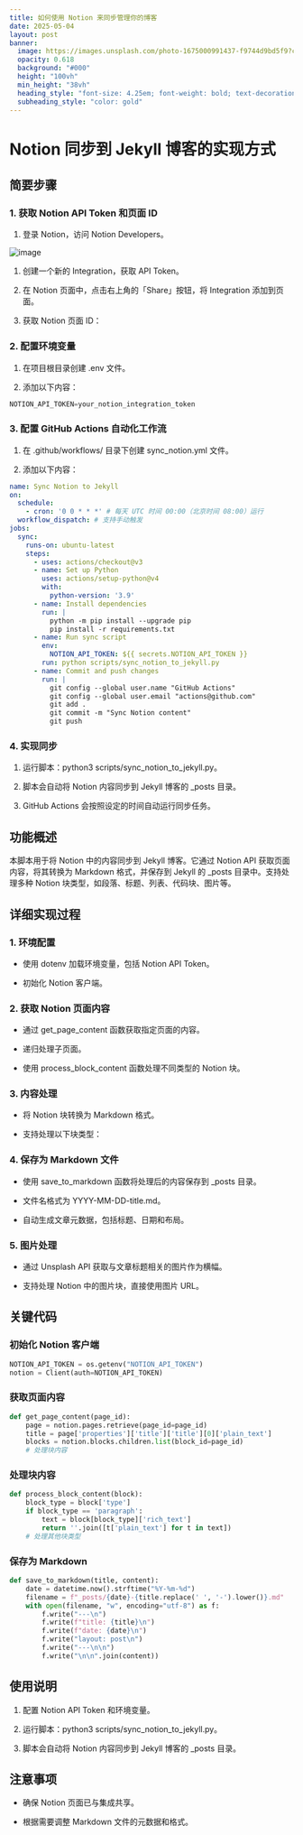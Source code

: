 ```yaml
---
title: 如何使用 Notion 来同步管理你的博客
date: 2025-05-04
layout: post
banner:
  image: https://images.unsplash.com/photo-1675000991437-f9744d9bd5f9?crop=entropy&cs=tinysrgb&fit=max&fm=jpg&ixid=M3w2OTIwMzJ8MHwxfHJhbmRvbXx8fHx8fHx8fDE3NDYzODMyMDh8&ixlib=rb-4.0.3&q=80&w=1080
  opacity: 0.618
  background: "#000"
  height: "100vh"
  min_height: "38vh"
  heading_style: "font-size: 4.25em; font-weight: bold; text-decoration: underline"
  subheading_style: "color: gold"
---
```


# Notion 同步到 Jekyll 博客的实现方式

## 简要步骤

### 1. 获取 Notion API Token 和页面 ID

1. 登录 Notion，访问 Notion Developers。

![image](https://prod-files-secure.s3.us-west-2.amazonaws.com/a7a0cc5a-89b9-4cda-8686-1fba0ca52f40/d19c1afe-dea5-4312-9333-786b0ba83054/image.png?X-Amz-Algorithm=AWS4-HMAC-SHA256&X-Amz-Content-Sha256=UNSIGNED-PAYLOAD&X-Amz-Credential=ASIAZI2LB466Y77C46IL%2F20250504%2Fus-west-2%2Fs3%2Faws4_request&X-Amz-Date=20250504T182648Z&X-Amz-Expires=3600&X-Amz-Security-Token=IQoJb3JpZ2luX2VjEHEaCXVzLXdlc3QtMiJGMEQCIC35%2FZ67hP2%2F9aB50Q0xekmfaJUXeGy3aHPQkhMxjqJWAiBC0U15OeyVhYUUEOOYd3jggRpEwE8xYccq14X7OTea9ir%2FAwgaEAAaDDYzNzQyMzE4MzgwNSIMzVd1gxZPXhpcG2rQKtwDuPHcl5dx7YJTnOmSTphjaHDy5Rg9J8RhpKitiHzcPbCA86iQDlHGGXrJ0Jbnn3d20v0I7SnL44e%2BEYVR2eqnoTTY3feDstD73Yux6ZvAZOJhy%2FLodZeqODp5c1TLfn%2Bz1D4%2BBXliMskGcdf5Zw6Fl1DoKLFGgCTJynIJQdYX8hRMvCqI0sNBQei0%2FyylhFSOZUqw9HuUFjN%2BoUvOxK8JETEBmQ3fb%2FpTpn%2BvAimg5F38rPsbFblS9q6kSIvL7c34qIkvT4gZHmRlslSDEj%2BVbR3ZujbD3rhsfhTEYbEKEU9AIIDDzl7R23CoRuYaGb5xluDK6AxTEereP%2BE5U8C13XsPpQkJqp2j8b4ulITVh7wEngy%2BP8Xlqbncn0yGv5%2F3cOY2obs6ndY%2BCBhsqyZLGydvi92sZ9Eky6FFj1SEWAe13946lxiv5gOq5Yvqo4JmIQkM2HbRDCyIid6TunN3ZEALR%2B9KhH%2FR%2FXhMy8xc%2F3pp%2B%2Bav2TDRO5T7L88ZwPFBa0Zg0V9M6pM%2F2xYnYgyb3HBDPYI3WJgv4PdPSZ7t6Pi9tRLFXi8tLZ8R%2F9vW9t849S6XI%2BG7c4zAFmZq%2FBLwkrA%2FzUFEHK7lsDf9g1YFdNeIk2l5DIJIRrubAvswl7vewAY6pgGI1d1cIvOPe1BR21OjbmXaPpRn1fXC9CQGMtgNpzCP1xtJWDD9ibvDGZVw6j0YWAZxJCyyFXv3Y64RCYJxSaEAho%2BzgFrl18PQ9Tr11SkWfRP6gxaWL%2FK5RZu%2BTzJV%2FHPHJTuxCM8dEcSZb8LrKsFOZhIuhtYrGPRDst8%2FV4ypj4yNDxfJbR9%2FZdWxjHVsBRcDaBbjNNcsaT8VQTIUmVh%2B%2FycKi%2B2O&X-Amz-Signature=b8f73a3896a732170d029b40a2502d29b6f5ffe7c48e9029c999fac0384d548c&X-Amz-SignedHeaders=host&x-id=GetObject)

1. 创建一个新的 Integration，获取 API Token。

1. 在 Notion 页面中，点击右上角的「Share」按钮，将 Integration 添加到页面。

1. 获取 Notion 页面 ID：


### 2. 配置环境变量

1. 在项目根目录创建 .env 文件。

1. 添加以下内容：

```javascript
NOTION_API_TOKEN=your_notion_integration_token
```

### 3. 配置 GitHub Actions 自动化工作流

1. 在 .github/workflows/ 目录下创建 sync_notion.yml 文件。

1. 添加以下内容：

```yaml
name: Sync Notion to Jekyll
on:
  schedule:
    - cron: '0 0 * * *' # 每天 UTC 时间 00:00（北京时间 08:00）运行
  workflow_dispatch: # 支持手动触发
jobs:
  sync:
    runs-on: ubuntu-latest
    steps:
      - uses: actions/checkout@v3
      - name: Set up Python
        uses: actions/setup-python@v4
        with:
          python-version: '3.9'
      - name: Install dependencies
        run: |
          python -m pip install --upgrade pip
          pip install -r requirements.txt
      - name: Run sync script
        env:
          NOTION_API_TOKEN: ${{ secrets.NOTION_API_TOKEN }}
        run: python scripts/sync_notion_to_jekyll.py
      - name: Commit and push changes
        run: |
          git config --global user.name "GitHub Actions"
          git config --global user.email "actions@github.com"
          git add .
          git commit -m "Sync Notion content"
          git push
```

### 4. 实现同步

1. 运行脚本：python3 scripts/sync_notion_to_jekyll.py。

1. 脚本会自动将 Notion 内容同步到 Jekyll 博客的 _posts 目录。

1. GitHub Actions 会按照设定的时间自动运行同步任务。

## 功能概述

本脚本用于将 Notion 中的内容同步到 Jekyll 博客。它通过 Notion API 获取页面内容，将其转换为 Markdown 格式，并保存到 Jekyll 的 _posts 目录中。支持处理多种 Notion 块类型，如段落、标题、列表、代码块、图片等。

## 详细实现过程

### 1. 环境配置

- 使用 dotenv 加载环境变量，包括 Notion API Token。

- 初始化 Notion 客户端。

### 2. 获取 Notion 页面内容

- 通过 get_page_content 函数获取指定页面的内容。

- 递归处理子页面。

- 使用 process_block_content 函数处理不同类型的 Notion 块。

### 3. 内容处理

- 将 Notion 块转换为 Markdown 格式。

- 支持处理以下块类型：


### 4. 保存为 Markdown 文件

- 使用 save_to_markdown 函数将处理后的内容保存到 _posts 目录。

- 文件名格式为 YYYY-MM-DD-title.md。

- 自动生成文章元数据，包括标题、日期和布局。

### 5. 图片处理

- 通过 Unsplash API 获取与文章标题相关的图片作为横幅。

- 支持处理 Notion 中的图片块，直接使用图片 URL。

## 关键代码

### 初始化 Notion 客户端

```python
NOTION_API_TOKEN = os.getenv("NOTION_API_TOKEN")
notion = Client(auth=NOTION_API_TOKEN)
```

### 获取页面内容

```python
def get_page_content(page_id):
    page = notion.pages.retrieve(page_id=page_id)
    title = page['properties']['title']['title'][0]['plain_text']
    blocks = notion.blocks.children.list(block_id=page_id)
    # 处理块内容
```

### 处理块内容

```python
def process_block_content(block):
    block_type = block['type']
    if block_type == 'paragraph':
        text = block[block_type]['rich_text']
        return ''.join([t['plain_text'] for t in text])
    # 处理其他块类型
```

### 保存为 Markdown

```python
def save_to_markdown(title, content):
    date = datetime.now().strftime("%Y-%m-%d")
    filename = f"_posts/{date}-{title.replace(' ', '-').lower()}.md"
    with open(filename, "w", encoding="utf-8") as f:
        f.write("---\n")
        f.write(f"title: {title}\n")
        f.write(f"date: {date}\n")
        f.write("layout: post\n")
        f.write("---\n\n")
        f.write("\n\n".join(content))
```

## 使用说明

1. 配置 Notion API Token 和环境变量。

1. 运行脚本：python3 scripts/sync_notion_to_jekyll.py。

1. 脚本会自动将 Notion 内容同步到 Jekyll 博客的 _posts 目录。

## 注意事项

- 确保 Notion 页面已与集成共享。

- 根据需要调整 Markdown 文件的元数据和格式。